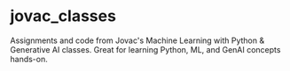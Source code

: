 # jovac_classes
Assignments and code from Jovac's Machine Learning with Python &amp; Generative AI classes. Great for learning Python, ML, and GenAI concepts hands-on.
